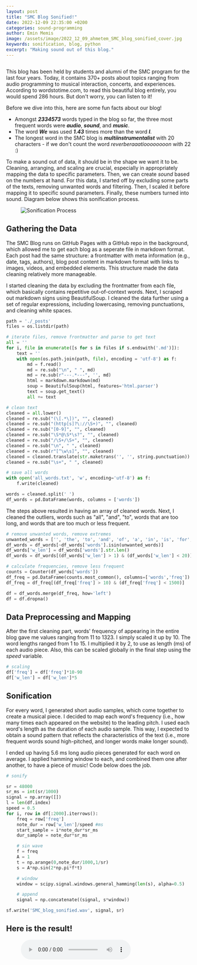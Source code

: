 ```yaml
---
layout: post
title: "SMC Blog Sonified!"
date: 2022-12-09 22:35:00 +0200
categories: sound-programming
author: Emin Memis
image: /assets/image/2022_12_09_ahmetem_SMC_blog_sonified_cover.jpg
keywords: sonification, blog, python
excerpt: "Making sound out of this blog."
---
```


<figure style="float: none">
   <img src="/assets/image/2022_12_09_ahmetem_SMC_blog_sonified_banner.jpg" width="auto"  alt="" title="Photo by Jimmy Chan" width="auto" />
</figure>

This blog has been held by students and alumni of the SMC program for the last four years. Today, it contains 370+ posts about topics ranging from audio programming to musical interaction, concerts, and experiences. According to wordstotime.com, to read this beautiful blog entirely, you would spend 286 hours. But don't worry, you can listen to it!

Before we dive into this, here are some fun facts about our blog!
- Amongst **_2334573_** words typed in the blog so far, the three most frequent words were **_audio_**, **_sound_**, and **_music_**.
- The word **_We_** was used **_1.43_** times more than the word **_I_**.
- The longest word in the SMC blog is **_multiinstrumentalist_** with 20 characters - if we don't count the word _reverberaaatioooooooon_ with 22 :)

To make a sound out of data, it should be in the shape we want it to be. Cleaning, arranging, and scaling are crucial, especially in appropriately mapping the data to specific parameters. Then, we can create _sound_ based on the numbers at hand. For this data, I started off by excluding some parts of the texts, removing unwanted words and filtering. Then, I scaled it before mapping it to specific sound parameters. Finally, these numbers turned into sound. Diagram below shows this sonification process.

<figure style="float: none">
   <img src="/assets/image/2022_12_09_ahmetem_SMC_blog_sonified_diagram_01.png" alt="Sonification Process" title="Sonification Process" width="auto" />
</figure>

## Gathering the Data
The SMC Blog runs on GitHub Pages with a GitHub repo in the background, which allowed me to get each blog as a seperate file in markdown format. Each post had the same structure: a frontmatter with meta information (e.g., date, tags, authors), blog post content in markdown format with links to images, videos, and embedded elements. This structure made the data cleaning relatively more manageable.

I started cleaning the data by excluding the frontmatter from each file, which basically contains repetitive out-of-context words. Next, I scraped out markdown signs using BeautifulSoup. I cleaned the data further using a set of regular expressions, including lowercasing, removing punctuations, and cleaning white spaces.

```python
path = './_posts'
files = os.listdir(path)

# iterate files, remove frontmatter and parse to get text
all = ''
for i, file in enumerate([s for s in files if s.endswith('.md')]):
    text = ''
    with open(os.path.join(path, file), encoding = 'utf-8') as f:
        md = f.read()
        md = re.sub("\n", " ", md)
        md = re.sub(r"---.*---", '', md)
        html = markdown.markdown(md)
        soup = BeautifulSoup(html, features='html.parser')
        text = soup.get_text()
        all += text

# clean text
cleaned = all.lower()
cleaned = re.sub("(\[.*\])", "", cleaned)
cleaned = re.sub("(http[s]?\://\S+)", "", cleaned)
cleaned = re.sub("[0-9]", "", cleaned)
cleaned = re.sub("\S*@\S*\s?", "", cleaned)
cleaned = re.sub("/\S+/\S+", "", cleaned)
cleaned = re.sub("\n", " ", cleaned)
cleaned = re.sub(r"[^\w\s]", "", cleaned)
cleaned = cleaned.translate(str.maketrans('', '', string.punctuation))
cleaned = re.sub("\s+", " ", cleaned)

# save all words
with open('all_words.txt', 'w', encoding='utf-8') as f:
    f.write(cleaned)

words = cleaned.split(' ')
df_words = pd.DataFrame(words, columns = ['words'])
```

The steps above resulted in having an array of cleaned words. Next, I cleaned the outliers, words such as "all", "and", "to", words that are too long, and words that are too much or less frequent. 

```python
# remove unwanted words, remove extremes
unwanted_words = ['', 'the', 'to', 'and', 'of', 'a', 'in', 'is', 'for', 'with', 'that']
df_words = df_words[~df_words['words'].isin(unwanted_words)]
df_words['w_len'] = df_words['words'].str.len()
df_words = df_words[(df_words['w_len'] > 1) & (df_words['w_len'] < 20)]

# calculate frequencies, remove less frequent
counts = Counter(df_words['words'])
df_freq = pd.DataFrame(counts.most_common(), columns=['words','freq'])
df_freq = df_freq[(df_freq['freq'] > 10) & (df_freq['freq'] < 1500)]

df = df_words.merge(df_freq, how='left')
df = df.dropna()
```

## Data Preprocessing and Mapping
After the first cleaning part, words' frequency of appearing in the entire blog gave me values ranging from 11 to 1323. I simply scaled it up by 10. The word lengths ranged from 1 to 15. I multiplied it by 2, to use as length (ms) of each audio piece. Also, this can be scaled globally in the final step using the _speed_ variable.

```python
# scaling
df['freq'] = df['freq']*10-90
df['w_len'] = df['w_len']*5
```

## Sonification
For every word, I generated short audio samples, which come together to create a musical piece. I decided to map each word's frequency (i.e., how many times each appeared on the website) to the leading pitch. I used each word's length as the duration of each audio sample. This way, I expected to obtain a sound pattern that reflects the characteristics of the text (i.e., more frequent words sound high-pitched, and longer words make longer sound).

I ended up having 5.6 ms long audio pieces generated for each word on average. I applied hamming window to each, and combined them one after another, to have a piece of music! Code below does the job.


```python
# sonify

sr = 48000
sr_ms = int(sr/1000)
signal = np.array([])
l = len(df.index)
speed = 0.5
for i, row in df[:2000].iterrows():
    freq = row['freq']
    note_dur = row['w_len']/speed #ms
    start_sample = i*note_dur*sr_ms
    dur_sample = note_dur*sr_ms

    # sin wave
    f = freq
    A = 1
    t = np.arange(0,note_dur/1000,1/sr)
    s = A*np.sin(2*np.pi*f*t)

    # window
    window = scipy.signal.windows.general_hamming(len(s), alpha=0.5)

    # append
    signal = np.concatenate((signal, s*window))

sf.write('SMC_blog_sonified.wav', signal, sr)
```

## Here is the result!

<figure style="float: none">
  <audio controls>
    <source src="https://www.uio.no/english/studies/programmes/SMC-master/blog/assets/audio/2022_12_09_ahmetem_SMC_blog_sonified.wav" type="audio/mpeg">
    SMC Blog Sonified!
  </audio>
  <figcaption></figcaption>
</figure>

<div class="github-card" data-github="aememis/SMC-blog-sonified" data-width="400" data-height="150" data-theme="default"></div>
<script src="//cdn.jsdelivr.net/github-cards/latest/widget.js"></script>